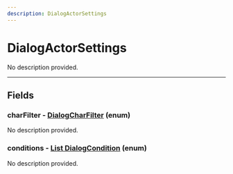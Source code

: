 ```yaml
---
description: DialogActorSettings
---
```


# DialogActorSettings

No description provided.

***

## Fields

### charFilter - [DialogCharFilter](../enum-types.md#DialogCharFilter) (enum)

No description provided.

### conditions - [List DialogCondition](../enum-types.md#DialogCondition) (enum)

No description provided.
